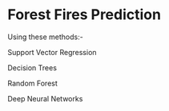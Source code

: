 # Forest Fires Prediction

Using these methods:- 

Support Vector Regression

Decision Trees

Random Forest

Deep Neural Networks
